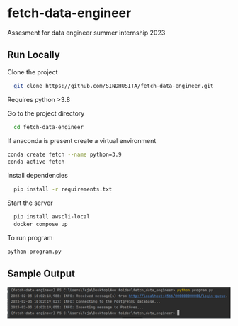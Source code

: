 # fetch-data-engineer
Assesment for data engineer summer internship 2023


## Run Locally

Clone the project

```bash
  git clone https://github.com/SINDHUSITA/fetch-data-engineer.git
```
Requires python >3.8

Go to the project directory

```bash
  cd fetch-data-engineer
```
If anaconda is present create a virtual environment

```bash
conda create fetch --name python=3.9
conda active fetch
```

Install dependencies

```bash
  pip install -r requirements.txt
```

Start the server

```bash
  pip install awscli-local
  docker compose up
```
To run program

```bash
python program.py
```

## Sample Output
![Output](https://github.com/SINDHUSITA/fetch-data-engineer/blob/main/output.PNG)

